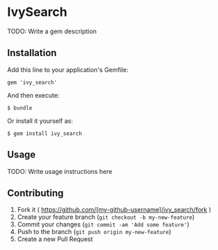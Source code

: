 # IvySearch

TODO: Write a gem description

## Installation

Add this line to your application's Gemfile:

    gem 'ivy_search'

And then execute:

    $ bundle

Or install it yourself as:

    $ gem install ivy_search

## Usage

TODO: Write usage instructions here

## Contributing

1. Fork it ( https://github.com/[my-github-username]/ivy_search/fork )
2. Create your feature branch (`git checkout -b my-new-feature`)
3. Commit your changes (`git commit -am 'Add some feature'`)
4. Push to the branch (`git push origin my-new-feature`)
5. Create a new Pull Request
